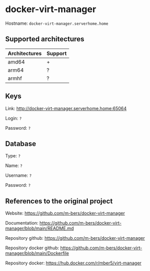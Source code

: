 # docker-virt-manager

Hostname: `docker-virt-manager.serverhome.home`

## Supported architectures

| Architectures | Support |
| :------------ | :------ |
| amd64         | +       |
| arm64         | ?       |
| armhf         | ?       |

## Keys

Link: http://docker-virt-manager.serverhome.home:65064

Login: `?`

Password: `?`

## Database

Type: `?`

Name: `?`

Username: `?`

Password: `?`

## References to the original project

Website: https://github.com/m-bers/docker-virt-manager

Documentation: https://github.com/m-bers/docker-virt-manager/blob/main/README.md

Repository github: https://github.com/m-bers/docker-virt-manager

Repository docker github: https://github.com/m-bers/docker-virt-manager/blob/main/Dockerfile

Repository docker: https://hub.docker.com/r/mber5/virt-manager
